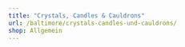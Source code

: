 ```yaml
---
title: "Crystals, Candles & Cauldrons"
url: /baltimore/crystals-candles-und-cauldrons/
shop: Allgemein
---
```

